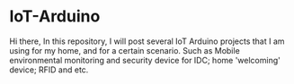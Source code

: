 # IoT-Arduino
Hi there, 
In this repository, I will post several IoT Arduino projects that I am using for my home, and for a certain scenario. 
Such as Mobile environmental monitoring and security device for IDC; home 'welcoming' device; RFID and etc.

